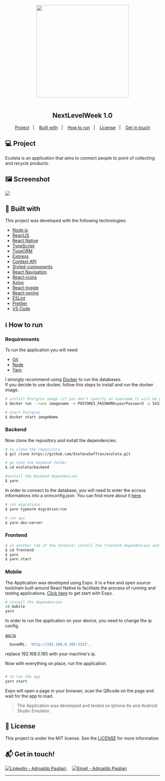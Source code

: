 <div align="center">
    <img src="https://i.imgur.com/thB3TEi.png" width="300px"/>
</div>

<br />

<h2 align="center">
   NextLevelWeek 1.0
</h2>

<p align="center">
  <a href="#computer-project">Project</a>&nbsp;&nbsp;&nbsp;|&nbsp;&nbsp;&nbsp;
  <a href="#rocket-built-with">Built with</a>&nbsp;&nbsp;&nbsp;|&nbsp;&nbsp;&nbsp;
  <a href="#information_source-how-to-run">How to run</a>&nbsp;&nbsp;&nbsp;|&nbsp;&nbsp;&nbsp;
  <a href="#memo-license">License</a>&nbsp;&nbsp;&nbsp;|&nbsp;&nbsp;&nbsp;
  <a href="#mailbox_with_mail-get-in-touch">Get in touch</a>
  </p>

## :computer: Project 

 Ecoleta is an application that aims to connect people to point of collecting and recycle products.
 
## 🖼 Screenshot

<img src="https://i.imgur.com/sqxLEbx.jpg">

## :rocket: Built with

This project was developed with the following technologies:

-   [Node.js](https://nodejs.org/)
-   [ReactJS](https://reactjs.org/)
-   [React Native](https://facebook.github.io/react-native/)
-   [TypeScript](https://github.com/microsoft/TypeScript)
-   [TypeORM](https://typeorm.io/)
-   [Express](https://expressjs.com/)
-   [Context API](https://reactjs.org/docs/context.html)
-   [Styled-components](https://www.styled-components.com/)
-   [React Navigation](https://reactnavigation.org/)
-   [React-icons](https://react-icons.netlify.com/)
-   [Axios](https://github.com/axios/axios)
-   [React-toggle](https://github.com/aaronshaf/react-toggle)
-   [React-spring](https://www.react-spring.io/)
-   [ESLint](https://eslint.org/)
-   [Prettier](https://prettier.io/)
-   [VS Code](https://code.visualstudio.com/)


## :information_source: How to run

### Requirements

To run the application you will need:
* [Git](https://git-scm.com)
* [Node](https://nodejs.org/)
* [Yarn](https://yarnpkg.com/) 

I strongly recommend using [Docker](https://www.docker.com/) to run the databases.
<br>
If you decide to use docker, follow this steps to install and run the docker image.

```bash
# install Postgres image (if you don't specify an username it will be postgres by default)
$ docker run --name imagename -e POSTGRES_PASSWORD=yourPassword -p 5432:5432 -d postgres

# start Postgres
$ docker start imageName

```
### Backend
Now clone the repository and install the dependencies.
```bash
# to clone the repository
$ git clone https://github.com/StefanoSaffran/ecoleta.git

# go into the backend folder
$ cd ecoleta/backend

#install the backend dependencies
$ yarn

```
In order to connect to the database, you will need to enter the access informations into a ormconfig.json. You can find more about it [here](https://typeorm.io/#/using-ormconfig).

```bash
# run migrations
$ yarn typeorm migration:run

# run api
$ yarn dev:server
```

### Frontend

```bash
# in another tab of the terminal install the frontend dependencies and run it 
$ cd frontend
$ yarn
$ yarn start
```

### Mobile

The Application was developed using Expo. It is a free and open source toolchain built around React Native to facilitate the process of running and testing applications. [Click here](https://expo.io/learn) to get start with Expo.

```bash
# install the dependencies
cd mobile
yarn
```

In order to run the application on your device, you need to change the ip config.

[api.ts](https://github.com/adroaldopagliari/ecoleta/blob/master/mobile/src/services/api.ts)
```javascript
  baseURL: 'http://192.168.0.185:3333',
```
replace 192.168.0.185 with your machine's ip.

Now with everything on place, run the application.

```bash

# to run the app
yarn start

```
Expo will open a page in your browser, scan the QRcode on the page and wait for the app to load.

> The Application was developed and tested on Iphone 6s and Android Studio Emulator.

## :memo: License

This project is under the MIT license. See the [LICENSE](https://github.com/StefanoSaffran/ecoleta/blob/master/LICENSE) for more information

## :mailbox_with_mail: Get in touch!

<a href="https://www.linkedin.com/in/adroaldopagliari/" target="_blank" >
  <img alt="Linkedin - Adroaldo Pagliari" src="https://img.shields.io/badge/Linkedin--%23F8952D?style=social&logo=linkedin">
</a>&nbsp;&nbsp;&nbsp;
<a href="mailto:adroaldo@outlook.com" target="_blank" >
  <img alt="Email - Adroaldo Pagliari" src="https://img.shields.io/badge/Email--%23F8952D?style=social&logo=gmail">
</a> 

---

